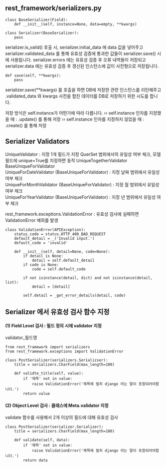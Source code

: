 ## rest_framework/serializers.py

```
class BaseSerializer(Field):
	def __init__(self, instance=None, data=empty, **kwargs)
    
class Serializer(BaseSerializer):
	pass
```

serializer.is_valid() 호출 시,
serializer.initial_data 에 data 값을 넣어주고
serializer.validated_data 를 통해 유효성 검증에 통과한 값들이 serializer.save() 시에 사용됩니다.
serializer.errors 에는 유효성 검증 후 오류 내역들이 저장되고
serializer.data 에는 유효성 검증 후 갱신된 인스턴스에 값이 사전형으로 저장됩니다.

```
def save(self, **kwargs):
	pass
```

serializer.save(**kwargs) 를 호출을 하면 DB에 저장한 관련 인스턴스를 리턴해주고
.validated_data 와 kwargs 사전을 합친 데이터를 DB로 저장하기 위한 시도를 합니다. 

저장 방식은 self.instance가 어떤가에 따라 다릅니다.
›› self.instance 인자를 지정했을 때 : .update() 를 통해 저장
›› self.instance 인자를 지정하지 않았을 때 : .create() 를 통해 저장

## Serializer Validators

UniqueValidator : 지정 1개 필드가 지정 QuerSet 범위에서의 유일성 여부 체크, 모델 필드에 unique=True를 지정하면 동작
UniqueTogetherValidator  
BaseUniqueForValidator  
UniqueForDateValidator (BaseUniqueForValidator) : 지정 날짜 범위에서 유일성 여부 체크  
UniqueForMonthValidator (BaseUniqueForValidator) : 지정 월 범위에서 유일성 여부 체크  
UniqueForYearValidator (BaseUniqueForValidator) : 지정 년 범위에서 유일성 여부 체크  

rest_framework.exceptions.ValidationError : 유효성 검사에 실패하면 ValidationError 예외를 발생

```
class ValidationError(APIException):
 	status_code = status.HTTP_400_BAD_REQUEST
 	default_detail = _('Invalid input.')
 	default_code = 'invalid'

 	def __init__(self, detail=None, code=None):
 		if detail is None:
   			detail = self.default_detail
 		if code is None:
  			code = self.default_code

 		if not isinstance(detail, dict) and not isinstance(detail, list):
   			detail = [detail]

   		self.detail = _get_error_details(detail, code)
```

## Serializer 에서 유효성 검사 함수 지정 

#### (1) Field Level 검사 : 필드 정의 시에 validator 지정

validator_필드명


```
from rest_framework import serializers
from rest_framework.exceptions import ValidationError

class PostSerializer(serializers.Serializser):
	title = serializers.CharField(max_length=100)
 
	def validte_title(self, value):
 		if '제목' not in value:
			raise ValidationError('제목에 필히 django 라는 말이 포함되어야합니다.')
  		return value
```

#### (2) Object Level 검사 : 클래스에 Meta.validator 지정

validate 함수를 사용해서 2개 이상의 필드에 대해 유효성 검사

```
class PostSerializer(serializer.Serializer):
	title = serializers.CharField(max_length=100)
    
 	def validate(self, data):
  		if '제목' not in value:
			raise ValidationError('제목에 필히 django 라는 말이 포함되어야합니다.')
  		return data
```
